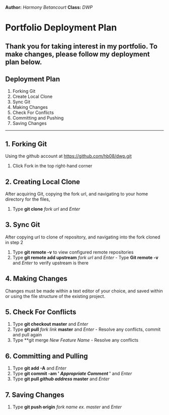 **Author:** *Harmony Betancourt*
**Class:** *DWP*
# Portfolio Deployment Plan #
Thank you for taking interest in my portfolio. To make changes, please follow my deployment plan below.
---
## Deployment Plan

1. Forking Git 
2. Create Local Clone
3. Sync Git
4. Making Changes
5. Check For Conflicts
6. Committing and Pushing
7. Saving Changes


---
## 1.  Forking Git ##
Using the github account at https://github.com/hb08/dwp.git
  1.  Click Fork in the top right-hand corner
  
## 2.  Creating Local Clone ##
After acquiring Git, copying the fork url, and navigating to your home directory for the files,
  1.  Type **git clone** *fork url* and *Enter*

## 3. Sync Git   ##
After copying url to clone of repository, and navigating into the fork cloned in step 2
  1.  Type **git remote -v** to view configured remote repositories 
  2.  Type **git remote add upstream** *fork url*  and *Enter*
    - Type **Git remote -v** and *Enter* to verify upstream is there 

## 4.  Making Changes ##
Changes must be made within a text editor of your choice, and saved within or using the file structure of the existing project.

## 5.  Check For Conflicts ##
  1. Type **git checkout master** and *Enter* 
  2. Type **git pull** *fork link* **master** and *Enter*
    - Resolve any conflicts, commit and pull again
  3. Type **git merge _New Feature Name_
    - Resolve any conflicts
  
## 6. Committing and Pulling ##
  1.  Type **git add -A** and *Enter*
  2.  Type **git commit -am ' _Appropriate Comment_ '** and *Enter*
  3.  Type **git pull _github address_ master** and *Enter*
  		
## 7.  Saving Changes ##
  1. Type **git push origin** *fork name ex. master* and *Enter*


